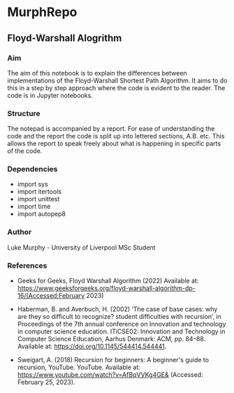 # MurphRepo
## Floyd-Warshall Alogrithm 

### Aim 
The aim of this notebook is to explain the differences between implementations of the Floyd-Warshall Shortest Path Algorithm. It aims to do this in a step by step approach where the code is evident to the reader. The code is in Jupyter notebooks.

### Structure
The notepad is accompanied by a report. For ease of understanding the code and the report the code is split up into lettered sections, A.B. etc. This allows the report to speak freely about what is happening in specific parts of the code. 

### Dependencies 
- import sys
- import itertools
- import unittest
- import time 
- import autopep8

### Author
Luke Murphy - University of Liverpool MSc Student 

### References
 - Geeks for Geeks, Floyd Warshall Algorithm (2022) Available at: https://www.geeksforgeeks.org/floyd-warshall-algorithm-dp-16/(Accessed:February 2023)

 - Haberman, B. and Averbuch, H. (2002) ‘The case of base cases: why are they so difficult to recognize? student difficulties with recursion’, in Proceedings of the 7th annual conference on Innovation and technology in computer science education. ITiCSE02: Innovation and Technology in Computer Science Education, Aarhus Denmark: ACM, pp. 84–88. Available at: https://doi.org/10.1145/544414.544441.

 - Sweigart, A. (2018) Recursion for beginners: A beginner's guide to recursion, YouTube. YouTube. Available at: https://www.youtube.com/watch?v=AfBqVVKg4GE& (Accessed: February 25, 2023).

